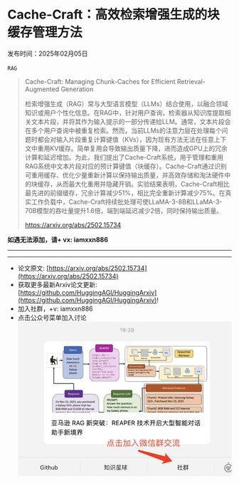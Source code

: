# Cache-Craft：高效检索增强生成的块缓存管理方法
发布时间：2025年02月05日

`RAG`
> Cache-Craft: Managing Chunk-Caches for Efficient Retrieval-Augmented Generation
>
> 检索增强生成（RAG）常与大型语言模型（LLMs）结合使用，以融合领域知识或用户个性化信息。在RAG中，针对用户查询，检索器从知识库提取相关文本片段，并将其作为输入提示的一部分传递给LLM。通常，文本片段会在多个用户查询中被重复检索。然而，当前LLMs的注意力层在处理每个问题时都会对输入片段重复计算键值（KVs），因为现有方法无法在任意上下文中重用KV缓存。简单复用会导致输出质量下降，进而造成GPU上的冗余计算和延迟增加。为此，我们提出了Cache-Craft系统，用于管理和重用RAG系统中文本片段对应的预计算键值（块缓存）。Cache-Craft通过识别可重用缓存、优化少量重新计算以保持输出质量，并高效存储和淘汰硬件中的块缓存，从而最大化重用并隐藏开销。实验结果表明，Cache-Craft相比最先进的前缀缓存，冗余计算减少51%，相比完全重新计算减少75%。在真实工作负载中，Cache-Craft持续批处理可使LLaMA-3-8B和LLaMA-3-70B模型的吞吐量提升1.6倍，端到端延迟减少2倍，同时保持输出质量。
>
> https://arxiv.org/abs/2502.15734

**如遇无法添加，请+ vx: iamxxn886**
<hr />


<hr />

- 论文原文: [https://arxiv.org/abs/2502.15734](https://arxiv.org/abs/2502.15734)
- 获取更多最新Arxiv论文更新: [https://github.com/HuggingAGI/HuggingArxiv](https://github.com/HuggingAGI/HuggingArxiv)!
- 加入社群，+v: iamxxn886
- 点击公众号菜单加入讨论
![](https://raw.githubusercontent.com/HuggingAGI/wx_assets/main/2024/07/31/1722434818326-94339e92-22f1-4472-9d27-fed232f70b5d.jpeg)